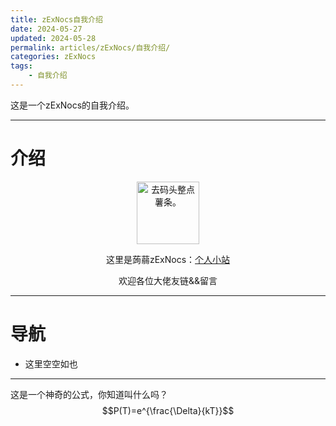 ```yaml
---
title: zExNocs自我介绍
date: 2024-05-27
updated: 2024-05-28
permalink: articles/zExNocs/自我介绍/
categories: zExNocs
tags: 
    - 自我介绍
---
```


这是一个zExNocs的自我介绍。

<!-- More -->

---

# 介绍
<div style="text-align:center">
<img src="https://zexnocs.github.io/img/avatar.jpg" alt="去码头整点薯条。" width="100">

这里是蒟蒻zExNocs：[个人小站](https://zexnocs.github.io/)

欢迎各位大佬友链&&留言
</div>

---

# 导航
- 这里空空如也

---

这是一个神奇的公式，你知道叫什么吗？
$$P(T)=e^{\frac{\Delta}{kT}}$$